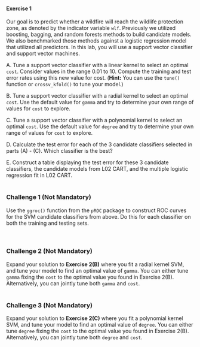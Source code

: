 #### Exercise 1

Our goal is to predict whether a wildfire will reach the wildlife protection zone, as denoted by the indicator variable `wlf`. Previously we utilized boosting, bagging, and random forests methods to build candidate models. We also benchmarked those methods against a logistic regression model that utilized all predictors. In this lab, you will use a support vector classifier and support vector machines.

A. Tune a support vector classifier with a linear kernel to select an optimal `cost`. Consider values in the range 0.01 to 10. Compute the training and test error rates using this new value for cost. (**Hint:** You can use the `tune()` function or `crossv_kfold()` to tune your model.)

B. Tune a support vector classifier with a radial kernel to select an optimal `cost`. Use the default value for `gamma` and try to determine your own range of values for `cost` to explore.

C. Tune a support vector classifier with a polynomial kernel to select an optimal `cost`. Use the default value for `degree` and try to determine your own range of values for `cost` to explore. 

D. Calculate the test error for each of the 3 candidate classifiers selected in parts (A) - (C). Which classifier is the best? 

E. Construct a table displaying the test error for these 3 candidate classifiers, the candidate models from L02 CART, and the multiple logistic regression fit in L02 CART.
<br><br>


### Challenge 1 (Not Mandatory)

Use the `ggroc()` function from the `pROC` package to construct ROC curves for the SVM candidate classifiers from above. Do this for each classifier on both the training and testing sets.    
<br><br>


### Challenge 2 (Not Mandatory)

Expand your solution to **Exercise 2(B)** where you fit a radial kernel SVM, and tune your model to find an optimal value of `gamma`. You can either tune `gamma` fixing the `cost` to the optimal value you found in Exercise 2(B). Alternatively, you can jointly tune both `gamma` and `cost`.
<br><br>


### Challenge 3 (Not Mandatory)

Expand your solution to **Exercise 2(C)** where you fit a polynomial kernel SVM, and tune your model to find an optimal value of `degree`. You can either tune `degree` fixing the `cost` to the optimal value you found in Exercise 2(B). Alternatively, you can jointly tune both `degree` and `cost`.
<br><br>
